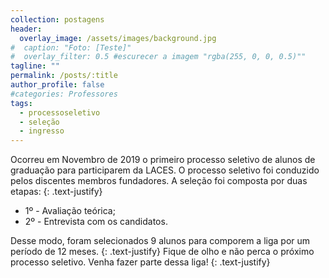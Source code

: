```yaml
---
collection: postagens
header:
  overlay_image: /assets/images/background.jpg
#  caption: "Foto: [Teste]"
#  overlay_filter: 0.5 #escurecer a imagem "rgba(255, 0, 0, 0.5)""
tagline: ""
permalink: /posts/:title
author_profile: false
#categories: Professores
tags:
  - processoseletivo
  - seleção
  - ingresso
---
```

Ocorreu em Novembro de 2019 o primeiro processo seletivo de alunos de graduação para participarem da LACES. O processo seletivo foi conduzido pelos discentes membros fundadores. A seleção foi composta por duas etapas:
{: .text-justify}
* 1º - Avaliação teórica;
* 2º - Entrevista com os candidatos.

Desse modo, foram selecionados 9 alunos para comporem a liga por um período de 12 meses.
{: .text-justify}
Fique de olho e não perca o próximo processo seletivo. Venha fazer parte dessa liga!
{: .text-justify}

